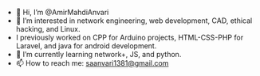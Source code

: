- 👋 Hi, I’m @AmirMahdiAnvari
- 👀 I’m interested in network engineering, web development, CAD,  ethical hacking, and Linux.
- I previously worked on CPP for Arduino projects, HTML-CSS-PHP for Laravel, and java for android development.
- 🌱 I’m currently learning network+, JS, and python.
- 📫 How to reach me: saanvari1381@gmail.com

<!---
AmirMahdiAnvari/AmirMahdiAnvari is a ✨ special ✨ repository because its `README.md` (this file) appears on your GitHub profile.
You can click the Preview link to take a look at your changes.
--->
